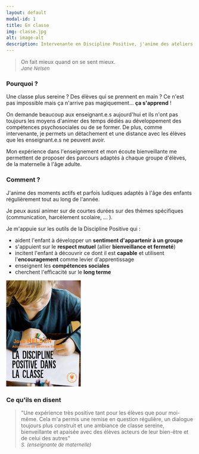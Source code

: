 ```yaml
---
layout: default
modal-id: 1
title: En classe
img: classe.jpg
alt: image-alt
description: Intervenante en Discipline Positive, j'anime des ateliers en classe tout au long de l'année pour développer les compétences psychosociales
---
```


> On fait mieux quand on se sent mieux.      
> <span style="font-size:small">*Jane Nelsen*</span>    
     

### Pourquoi ?

Une classe plus sereine ? Des élèves qui se prennent en main ? Ce n'est pas impossible mais ça n'arrive pas magiquement... **ça s'apprend** ! 

On demande beaucoup aux enseignant.e.s aujourd'hui et ils n'ont pas toujours les moyens d'animer des temps dédiés au développement des compétences psychosociales ou de se former. De plus, comme intervenante, je permets un détachement et une distance avec les élèves que les enseignant.e.s ne peuvent avoir. 

Mon expérience dans l'enseignement et mon écoute bienveillante me permettent de proposer des parcours adaptés à chaque groupe d'élèves, de la maternelle à l'âge adulte. 




### Comment ?

J'anime des moments actifs et parfois ludiques adaptés à l'âge des enfants régulièrement tout au long de l'année. 

Je peux aussi animer sur de courtes durées sur des thèmes spécifiques (communication, harcèlement scolaire, ... ).

Je m'appuie sur les outils de la Discipline Positive qui : 
- aident l'enfant à développer un **sentiment d'appartenir à un groupe**
- s'appuient sur le **respect mutuel** (allier **bienveillance et fermeté**)
- incitent l'enfant à découvrir ce dont il est **capable** et utilisent l'**encouragement** comme levier d'apprentissage
- enseignent les **compétences sociales**
- cherchent l'efficacité sur le **long terme**

<img src="img/assets/dp_classe.png" width="200" alt="livre de la discipline positive dans la classe">


### Ce qu'ils en disent 

> "Une expérience très positive tant pour les élèves que pour moi-même. Cela m'a permis une remise en question régulière, un dialogue toujours plus construit et une ambiance de classe sereine, bienveillante et apaisée avec des élèves acteurs de leur bien-être et de celui des autres"     
> <span style="font-size:small">*S. (enseignante de maternelle)*</span>    

